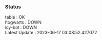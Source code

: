 ### Status


table : OK  
hogwarts : DOWN  
icy-bot : DOWN  
Latest Update : 2023-06-17 03:08:52.427072

